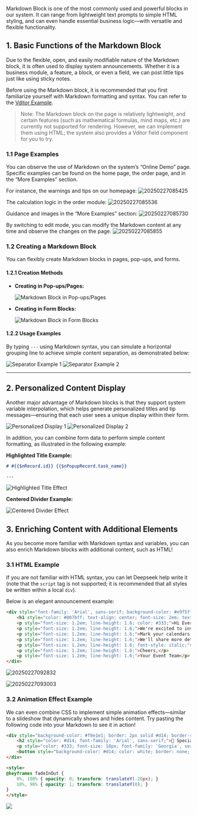 Markdown Block is one of the most commonly used and powerful blocks in our system. It can range from lightweight text prompts to simple HTML styling, and can even handle essential business logic—with versatile and flexible functionality.

## 1. Basic Functions of the Markdown Block

Due to the flexible, open, and easily modifiable nature of the Markdown block, it is often used to display system announcements. Whether it is a business module, a feature, a block, or even a field, we can post little tips just like using sticky notes.

Before using the Markdown block, it is recommended that you first familiarize yourself with Markdown formatting and syntax. You can refer to the [Vditor Example](https://docs.nocobase.com/api/field/markdown-vditor).

> Note: The Markdown block on the page is relatively lightweight, and certain features (such as mathematical formulas, mind maps, etc.) are currently not supported for rendering. However, we can implement them using HTML; the system also provides a Vditor field component for you to try.

### 1.1 Page Examples

You can observe the use of Markdown on the system’s “Online Demo” page. Specific examples can be found on the home page, the order page, and in the “More Examples” section.

For instance, the warnings and tips on our homepage:
![20250227085425](https://static-docs.nocobase.com/20250227085425.png)

The calculation logic in the order module:
![20250227085536](https://static-docs.nocobase.com/20250227085536.png)

Guidance and images in the “More Examples” section:
![20250227085730](https://static-docs.nocobase.com/20250227085730.png)

By switching to edit mode, you can modify the Markdown content at any time and observe the changes on the page.
![20250227085855](https://static-docs.nocobase.com/20250227085855.png)

### 1.2 Creating a Markdown Block

You can flexibly create Markdown blocks in pages, pop-ups, and forms.

#### 1.2.1 Creation Methods

- **Creating in Pop-ups/Pages:**

  ![Markdown Block in Pop-ups/Pages](https://static-docs.nocobase.com/20250227091156.png)
- **Creating in Form Blocks:**

  ![Markdown Block in Form Blocks](https://static-docs.nocobase.com/20250227091309.png)

#### 1.2.2 Usage Examples

By typing `---` using Markdown syntax, you can simulate a horizontal grouping line to achieve simple content separation, as demonstrated below:

![Separator Example 1](https://static-docs.nocobase.com/20250227092156.png)
![Separator Example 2](https://static-docs.nocobase.com/20250227092236.png)

---

## 2. Personalized Content Display

Another major advantage of Markdown blocks is that they support system variable interpolation, which helps generate personalized titles and tip messages—ensuring that each user sees a unique display within their form.

![Personalized Display 1](https://static-docs.nocobase.com/20250227092400.png)
![Personalized Display 2](https://static-docs.nocobase.com/20250227092430.png)

In addition, you can combine form data to perform simple content formatting, as illustrated in the following example:

**Highlighted Title Example:**

```markdown
# #{{$nRecord.id}} {{$nPopupRecord.task_name}}

---
```


![Highlighted Title Effect](https://static-docs.nocobase.com/20250227164055.png)

**Centered Divider Example:**

![Centered Divider Effect](https://static-docs.nocobase.com/20250227164456.png)

## 3. Enriching Content with Additional Elements

As you become more familiar with Markdown syntax and variables, you can also enrich Markdown blocks with additional content, such as HTML!

### 3.1 HTML Example

If you are not familiar with HTML syntax, you can let Deepseek help write it (note that the `script` tag is not supported; it is recommended that all styles be written within a local `div`).

Below is an elegant announcement example:

```HTML
<div style="font-family: 'Arial', sans-serif; background-color: #e9f5ff; margin: 20px; padding: 20px; border: 2px solid #007bff; border-radius: 10px; box-shadow: 0 4px 10px rgba(0, 0, 0, 0.1);">
    <h1 style="color: #007bff; text-align: center; font-size: 2em; text-shadow: 1px 1px 2px rgba(0, 0, 0, 0.1);">Join Us for a Fun Getaway!</h1>
    <p style="font-size: 1.2em; line-height: 1.6; color: #333;">Hi Everyone,</p>
    <p style="font-size: 1.2em; line-height: 1.6;">We're excited to invite you to an awesome group outing filled with laughter, adventure, and great vibes!</p>
    <p style="font-size: 1.2em; line-height: 1.6;">Mark your calendars for <span style="color: red; font-weight: bold; font-size: 1.5em;">November 10, 2025</span>, and get ready to explore, relax, and enjoy some quality time together.</p>
    <p style="font-size: 1.2em; line-height: 1.6;">We'll share more details about the itinerary and meeting spot soon—stay tuned!</p>
    <p style="font-size: 1.2em; line-height: 1.6; font-style: italic;">Can't wait to see you there!</p>
    <p style="font-size: 1.2em; line-height: 1.6;">Cheers,</p>
    <p style="font-size: 1.2em; line-height: 1.6;">Your Event Team</p>
</div>
```

![20250227092832](https://static-docs.nocobase.com/20250227092832.png)

![20250227093003](https://static-docs.nocobase.com/20250227093003.png)

### 3.2 Animation Effect Example

We can even combine CSS to implement simple animation effects—similar to a slideshow that dynamically shows and hides content. Try pasting the following code into your Markdown to see it in action!

```HTML
<div style="background-color: #f8e1e1; border: 2px solid #d14; border-radius: 10px; padding: 20px; text-align: center; box-shadow: 0 4px 10px rgba(0, 0, 0, 0.2); animation: fadeInOut 3s infinite;">
    <h2 style="color: #d14; font-family: 'Arial', sans-serif;">🎉 Special Announcement 🎉</h2>
    <p style="color: #333; font-size: 18px; font-family: 'Georgia', serif;">Thank you for your support and attention! We will hold a special event next Monday, stay tuned!</p>
    <button style="background-color: #d14; color: white; border: none; border-radius: 5px; padding: 10px 20px; cursor: pointer;">Click to Learn More</button>
</div>

<style>
@keyframes fadeInOut {
    0%, 100% { opacity: 0; transform: translateY(-20px); }
    10%, 90% { opacity: 1; transform: translateY(0); }
}
</style>
```

![](https://static-docs.nocobase.com/202502270933fade-out.gif)
